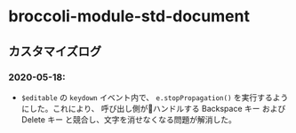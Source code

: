 # broccoli-module-std-document

## カスタマイズログ

### 2020-05-18:

- `$editable` の `keydown` イベント内で、 `e.stopPropagation()` を実行するようにした。これにより、 呼び出し側がハンドルする Backspace キー および Delete キー と競合し、文字を消せなくなる問題が解消した。
